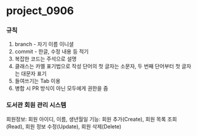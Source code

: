 # project_0906

### 규칙
1. branch - 자기 이름 이니셜
2. commit - 한글, 수정 내용 등 적기
3. 복잡한 코드는 주석으로 설명
4. 클래스는 카멜 표기법으로 작성
   단어의 첫 글자는 소문자, 두 번째 단어부터 첫 글자는 대문자 표기
5. 들여쓰기는 Tab 이용
6. 병합 시 PR 방식이 아닌 모두에게 권한을 줌

### 도서관 회원 관리 시스템
회원정보: 회원 아이디, 이름, 생년월일
기능: 회원 추가(Create), 회원 목록 조회(Read), 회원 정보 수정(Update), 회원 삭제(Delete)
